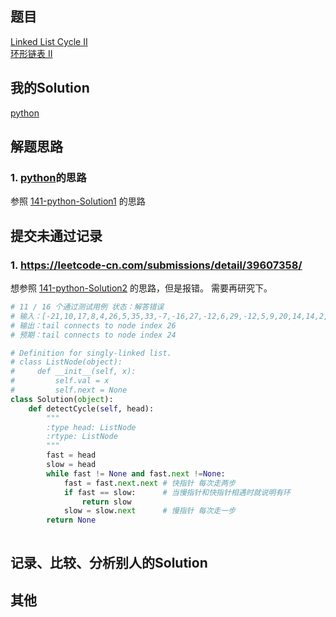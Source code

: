 ## 题目

[Linked List Cycle II](https://leetcode.com/problems/linked-list-cycle-ii/) <br/> [环形链表 II](https://leetcode-cn.com/problems/linked-list-cycle-ii/)

## 我的Solution

[python](../142/142_linked_list_cycle_ii.py)

## 解题思路

### 1. [python](../142/142_linked_list_cycle_ii.py.py)的思路

参照 [141-python-Solution1](../141/141_linked_list_cycle.py) 的思路

## 提交未通过记录

### 1. https://leetcode-cn.com/submissions/detail/39607358/

想参照 [141-python-Solution2](../141/141_linked_list_cycle.py) 的思路，但是报错。 需要再研究下。
```python
# 11 / 16 个通过测试用例 状态：解答错误
# 输入：[-21,10,17,8,4,26,5,35,33,-7,-16,27,-12,6,29,-12,5,9,20,14,14,2,13,-24,21,23,-21,5] 24
# 输出：tail connects to node index 26
# 预期：tail connects to node index 24

# Definition for singly-linked list.
# class ListNode(object):
#     def __init__(self, x):
#         self.val = x
#         self.next = None
class Solution(object):
    def detectCycle(self, head):
        """
        :type head: ListNode
        :rtype: ListNode
        """
        fast = head 
        slow = head
        while fast != None and fast.next !=None:
            fast = fast.next.next # 快指针 每次走两步
            if fast == slow:      # 当慢指针和快指针相遇时就说明有环
                return slow            
            slow = slow.next      # 慢指针 每次走一步
        return None
        
```

## 记录、比较、分析别人的Solution

## 其他
